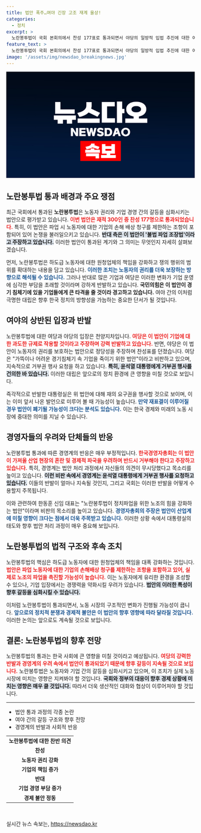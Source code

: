 ```yaml
---
title: 법안 폭주…여야 긴장 고조 재계 울상!
categories:
  - 정치
excerpt: >
  노란봉투법이 국회 본회의에서 찬성 177표로 통과되면서 야당의 일방적 입법 추진에 대한 여당과 재계의 반발이 거세지고 있다. 대통령실은 거부권 행사 가능성을 시사하며, 향후 재표결이 이뤄질지 귀추가 주목된다.
feature_text: >
  노란봉투법이 국회 본회의에서 찬성 177표로 통과되면서 야당의 일방적 입법 추진에 대한 여당과 재계의 반발이 거세지고 있다. 대통령실은 거부권 행사 가능성을 시사하며, 향후 재표결이 이뤄질지 귀추가 주목된다.
image: '/assets/img/newsdao_breakingnews.jpg'
---
```


<p><img src="/assets/img/newsdao_breakingnews.jpg" alt="cryptoinkorea 속보" /></p>

<h2 data-ke-size="size26">노란봉투법 통과 배경과 주요 쟁점</h2>

<p data-ke-size="size16">최근 국회에서 통과된 <b>노란봉투법</b>은 노동자 권리와 기업 경영 간의 갈등을 심화시키는 법안으로 평가받고 있습니다. <b><span style="color: #ee2323;">이번 법안은 재적 300인 중 찬성 177명으로 통과되었습니다.</span></b> 특히, 이 법안은 파업 시 노동자에 대한 기업의 손해 배상 청구를 제한하는 조항이 포함되어 있어 논쟁을 불러일으키고 있습니다. <b><span style="background-color: #21538527;">반대 측은 이 법안이 '불법 파업 조장법'이라고 주장하고 있습니다.</span></b> 이러한 법안이 통과된 계기와 그 의미는 무엇인지 자세히 살펴보겠습니다.</p>

<p data-ke-size="size16">먼저, 노란봉투법은 하도급 노동자에 대한 원청업체의 책임을 강화하고 쟁의 행위의 범위를 확대하는 내용을 담고 있습니다. <b><span style="color: #1a5490;">이러한 조치는 노동자의 권리를 더욱 보장하는 방향으로 해석될 수 있습니다.</span></b> 그러나 반대로 많은 기업과 여당은 이러한 변화가 기업 운영에 심각한 부담을 초래할 것이라며 강하게 반발하고 있습니다. <b>국민의힘은 이 법안이 경기 침체기에 있을 기업들에게 큰 타격을 줄 것이라 경고하고 있습니다.</b> 여야 간의 이처럼 극명한 대립은 향후 한국 정치의 방향성을 가늠하는 중요한 단서가 될 것입니다.</p>

<h2 data-ke-size="size26">여야의 상반된 입장과 반발</h2>

<p data-ke-size="size16">노란봉투법에 대한 여당과 야당의 입장은 천양지차입니다. <b><span style="color: #ee2323;">여당은 이 법안이 기업에 대한 과도한 규제로 작용할 것이라고 주장하며 강력 반발하고 있습니다.</span></b> 반면, 야당은 이 법안이 노동자의 권리를 보호하는 법안으로 정당성을 주장하며 찬성표를 던졌습니다. 여당은 "가뜩이나 어려운 경기침체기 속 기업을 죽이기 위한 법안"이라고 비판하고 있으며, 지속적으로 거부권 행사 요청을 하고 있습니다. <b><span style="background-color: #21538527;">특히, 윤석열 대통령에게 거부권 행사를 건의한 바 있습니다.</span></b> 이러한 대립은 앞으로의 정치 환경에 큰 영향을 미칠 것으로 보입니다.</p>

<p data-ke-size="size16">즉각적으로 반발한 대통령실은 위 법안에 대해 재의 요구권을 행사할 것으로 보이며, 이는 이미 앞서 나온 발언으로 미루어 볼 때 가능성이 높습니다. <b><span style="color: #1a5490;">만약 재표결이 이루어질 경우 법안이 폐기될 가능성이 크다는 분석도 있습니다.</span></b> 이는 한국 경제와 미래의 노동 시장에 중대한 의미를 지닐 수 있습니다.</p>

<h2 data-ke-size="size26">경영자들의 우려와 단체들의 반응</h2>

<p data-ke-size="size16">노란봉투법 통과에 따른 경영계의 반응은 매우 부정적입니다. <b><span style="color: #ee2323;">한국경영자총회는 이 법안이 가져올 산업 현장의 혼란 및 경제적 파국을 우려하며 반드시 거부해야 한다고 주장하고 있습니다.</span></b> 특히, 경영계는 법안 처리 과정에서 자신들의 의견이 무시당했다고 목소리를 높이고 있습니다. <b><span style="background-color: #21538527;">이런 비판 속에서 경영계는 윤석열 대통령에게 거부권 행사를 요청하고 있습니다.</span></b> 이들의 반발이 얼마나 지속될 것인지, 그리고 국회는 이러한 반발을 어떻게 수용할지 주목됩니다.</p>

<p data-ke-size="size16">이와 관련하여 한동훈 신임 대표는 "노란봉투법이 정치파업을 위한 노조의 힘을 강화하는 법안"이라며 비판의 목소리를 높이고 있습니다. <b><span style="color: #1a5490;">경영자총회의 주장은 법안이 산업계에 미칠 영향이 크다는 점에서 더욱 주목받고 있습니다.</span></b> 이러한 상황 속에서 대통령실의 태도와 향후 법안 처리 과정이 매우 중요해 보입니다.</p>

<h2 data-ke-size="size26">노란봉투법의 법적 구조와 후속 조치</h2>

<p data-ke-size="size16">노란봉투법의 핵심은 하도급 노동자에 대한 원청업체의 책임을 대폭 강화하는 것입니다. <b><span style="color: #ee2323;">법안은 파업 노동자에 대한 기업의 손해배상 청구를 제한하는 조항을 포함하고 있어, 실제로 노조의 파업을 촉진할 가능성이 높습니다.</span></b> 이는 노동자에게 유리한 환경을 조성할 수 있으나, 기업 입장에서는 경쟁력을 약화시킬 우려가 있습니다. <b><span style="background-color: #21538527;">법안의 이러한 특성이 향후 갈등을 심화시킬 수 있습니다.</span></b></p>

<p data-ke-size="size16">이처럼 노란봉투법이 통과되면서, 노동 시장의 구조적인 변화가 진행될 가능성이 큽니다. <b><span style="color: #1a5490;">앞으로의 정치적 분쟁과 경제적 불안은 이 법안의 향후 영향에 따라 달라질 것입니다.</span></b> 이러한 논의는 앞으로도 계속될 것으로 보입니다.</p>

<h2 data-ke-size="size26">결론: 노란봉투법의 향후 전망</h2>

<p data-ke-size="size16">노란봉투법의 통과는 한국 사회에 큰 영향을 미칠 것이라고 예상됩니다. <b><span style="color: #ee2323;">여당의 강력한 반발과 경영계의 우려 속에서 법안이 통과되었기 때문에 향후 갈등이 지속될 것으로 보입니다.</span></b> 노란봉투법은 노동자와 기업 간의 갈등을 심화시키고 있으며, 이 조치가 실제 노동 시장에 미치는 영향은 지켜봐야 할 것입니다. <b><span style="background-color: #21538527;">국회와 정부의 대응이 향후 경제 상황에 미치는 영향은 매우 클 것입니다.</span></b> 따라서 더욱 생산적인 대화와 협상이 이루어져야 할 것입니다.</p>

<hr />

<ul>
    <li>법안 통과 과정의 각종 논란</li>
    <li>여야 간의 갈등 구조와 향후 전망</li>
    <li>경영계의 반발과 사회적 반응</li>
</ul>

<table>
    <tr>
        <td style="text-align: center; height: 17px;"><b>노란봉투법에 대한 찬반 의견</b></td>
    </tr>
    <tr>
        <td style="text-align: center; height: 17px;"><b>찬성</b></td>
    </tr>
    <tr>
        <td style="text-align: center; height: 17px;"><b>노동자 권리 강화</b></td>
    </tr>
    <tr>
        <td style="text-align: center; height: 17px;"><b>기업의 책임 증가</b></td>
    </tr>
    <tr>
        <td style="text-align: center; height: 17px;"><b>반대</b></td>
    </tr>
    <tr>
        <td style="text-align: center; height: 17px;"><b>기업 경영 부담 증가</b></td>
    </tr>
    <tr>
        <td style="text-align: center; height: 17px;"><b>경제 불안 정동</b></td>
    </tr>
</table>

<p data-ke-size="size16">&nbsp;</p>
실시간 뉴스 속보는, <a href="https://newsdao.kr" rel="dofollow">https://newsdao.kr</a>


